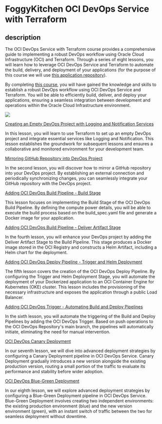 # FoggyKitchen OCI DevOps Service with Terraform

## description

The OCI DevOps Service with Terraform course provides a comprehensive guide to implementing a robust DevOps workflow using Oracle Cloud Infrastructure (OCI) and Terraform. Through a series of eight lessons, you will learn how to leverage OCI DevOps Service and Terraform to automate the build, delivery, and deployment of your applications (for the purpose of this course we will use [this application repository](https://github.com/mlinxfeld/foggykitchen-hello-world)).

By completing [this course](https://foggykitchen.com/courses/oci-devops-service-with-terraform/), you will have gained the knowledge and skills to establish a robust DevOps workflow using OCI DevOps Service and Terraform. You will be able to efficiently build, deliver, and deploy your applications, ensuring a seamless integration between development and operations within the Oracle Cloud Infrastructure environment.

![](lesson6_deveops_trigger_pipelines/terraform-oci-devops-lesson6.png)

[Creating an Empty DevOps Project with Logging and Notification Services](empty_devops_project)

In this lesson, you will learn to use Terraform to set up an empty DevOps project and integrate essential services like Logging and Notification. This lesson establishes the groundwork for subsequent lessons and ensures a collaborative and monitored environment for your development team.

[Mirroring GitHub Repository into DevOps Project](mirrored_github_repo_into_devops_project)

In the second lesson, you will discover how to mirror a GitHub repository into your DevOps project. By establishing an external connection and periodically synchronizing changes, you can seamlessly integrate your GitHub repository with the DevOps project.

[Adding OCI DevOps Build Pipeline - Build Stage](devops_build_pipeline_with_build_stage)

This lesson focuses on implementing the Build Stage of the OCI DevOps Build Pipeline. By defining the compute power details, you will be able to execute the build process based on the build_spec.yaml file and generate a Docker image for your application.

[Adding OCI DevOps Build Pipeline - Deliver Artifact Stage](devops_build_pipeline_with_deliver_artifact_stage)

In the fourth lesson, you will enhance your DevOps project by adding the Deliver Artifact Stage to the Build Pipeline. This stage produces a Docker image stored in the OCI Registry and constructs a Helm Artifact, including a Helm chart for the deployment.

[Adding OCI DevOps Deploy Pipeline - Trigger and Helm Deployment](devops_deploy_pipeline)

The fifth lesson covers the creation of the OCI DevOps Deploy Pipeline. By configuring the Trigger and Helm Deployment Stage, you will automate the deployment of your Dockerized application to an OCI Container Engine for Kubernetes (OKE) cluster. This lesson includes the provisioning of the necessary infrastructure and exposes the application through a public Load Balancer.

[Adding OCI DevOps Trigger - Automating Build and Deploy Pipelines](deveops_trigger_pipelines)

In the sixth lesson, you will automate the triggering of the Build and Deploy Pipelines by adding the OCI DevOps Trigger. Based on push operations to the OCI DevOps Repository's main branch, the pipelines will automatically initiate, eliminating the need for manual intervention.

[OCI DevOps Canary Deployment](devops_canary_deployment)

In our seventh lesson, we will dive into advanced deployment strategies by configuring a Canary Deployment pipeline in OCI DevOps Service. Canary Deployment gradually introduces a new version alongside the existing production version, routing a small portion of the traffic to evaluate its performance and stability before wider adoption.

[OCI DevOps Blue-Green Deployment](devops_bluegreen_deployment)

In our eighth lesson, we will explore advanced deployment strategies by configuring a Blue-Green Deployment pipeline in OCI DevOps Service. Blue-Green Deployment involves creating two independent environments: the existing production environment (blue) and the new version environment (green), with an instant switch of traffic between the two for seamless deployment without downtime.




